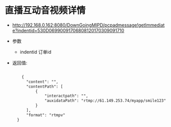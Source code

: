 # 直播互动音视频详情

- <http://192.168.0.162:8080/DownGoingMIPD/pcpadmessage!getImmediate?indentid=530D06990091706808120170309091710>

- 参数

  - indentid 订单id

- 返回值:

  ```txt

      {
        "content": "",
        "contentPath": [
            {
                "interactpath": "",
                "auxidataPath": "rtmp://61.149.253.74/myapp/smile123"
            }
        ],
        "format": "rtmpv"
    }
  ```
